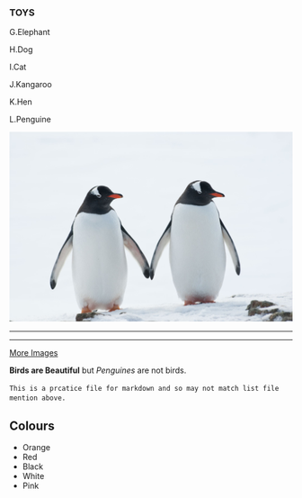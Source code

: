 ### TOYS
G.Elephant

H.Dog

I.Cat

J.Kangaroo

K.Hen

L.Penguine

![Penguin](penguine.png)

---
---

[More Images](https://www.bing.com/images/search?q=penguin&qpvt=Penguin&form=IGRE&first=1)

**Birds are Beautiful**
but *Penguines* are not birds.

```This is a prcatice file for markdown and so may not match list file mention above.```



## Colours

- Orange
- Red
- Black
- White
- Pink


